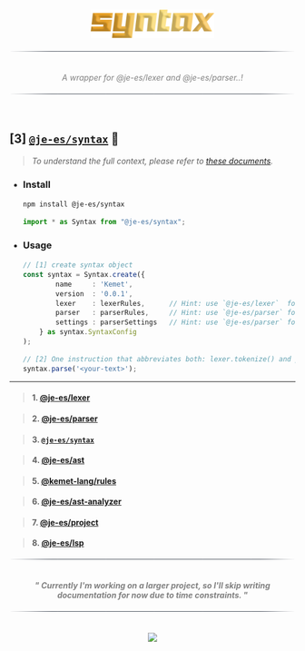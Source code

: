 <!----------------------------------- BEG ----------------------------------->
<br>
<div align="center">
    <p>
        <img src="./assets/img/logo.png" alt="syntax" height="50" />
    </p>
</div>

<div align="center">
    <img src="./assets/img/line.png" alt="line" style="display: block; margin-top:20px;margin-bottom:20px;width:500px;"/>
</div>

<p align="center" style="font-style:italic; color:gray;">
    <br>
    A wrapper for @je-es/lexer and @je-es/parser..!
    <br>
</p>

<div align="center">
    <img src="./assets/img/line.png" alt="line" style="display: block; margin-top:20px;margin-bottom:20px;width:500px;"/>
</div>
<br>

<!--------------------------------------------------------------------------->



<!----------------------------------- HMM ----------------------------------->

## [3] [`@je-es/syntax`](https://github.com/je-es/syntax) 🚀

> _To understand the full context, please refer to [these documents](https://github.com/kemet-lang/.github/blob/main/profile/roadmap/MVP.md)._

- ### Install

    ```bash
    npm install @je-es/syntax
    ```

    ```ts
    import * as Syntax from "@je-es/syntax";
    ```

- ### Usage

    ```ts
    // [1] create syntax object
    const syntax = Syntax.create({
            name     : 'Kemet',
            version  : '0.0.1',
            lexer    : lexerRules,      // Hint: use `@je-es/lexer`  for lexer rules
            parser   : parserRules,     // Hint: use `@je-es/parser` for parser rules
            settings : parserSettings   // Hint: use `@je-es/parser` for parser settings
        } as syntax.SyntaxConfig
    );
    ```

    ```ts
    // [2] One instruction that abbreviates both: lexer.tokenize() and parser.parse() functions.
    syntax.parse('<your-text>');
    ```

---


> #### 1. [@je-es/lexer](https://github.com/je-es/lexer)

> #### 2. [@je-es/parser](https://github.com/je-es/parser)

> #### 3. [`@je-es/syntax`](https://github.com/je-es/syntax)

> #### 4. [@je-es/ast](https://github.com/je-es/ast)

> #### 5. [@kemet-lang/rules](https://github.com/kemet-lang/rules)

> #### 6. [@je-es/ast-analyzer](https://github.com/je-es/ast-analyzer)

> #### 7. [@je-es/project](https://github.com/je-es/project)

> #### 8. [@je-es/lsp](https://github.com/je-es/lsp)

<div align="center">
    <img src="./assets/img/line.png" alt="line" style="display: block; margin-top:20px;margin-bottom:20px;width:500px;"/>
</div>

<p align="center">
    <b>
        <br>
        <i style="color: gray;">"
        Currently I'm working on a larger project, so I'll skip writing documentation for now due to time constraints.
        "</i>
        <br>
    </b>
</p>

<div align="center">
    <img src="./assets/img/line.png" alt="line" style="display: block; margin-top:20px;margin-bottom:20px;width:500px;"/>
</div>

<!--------------------------------------------------------------------------->



<!----------------------------------- END ----------------------------------->

<br>
<div align="center">
    <a href="https://github.com/maysara-elshewehy">
        <img src="https://img.shields.io/badge/Made with ❤️ by-Maysara-blue"/>
    </a>
</div>

<!-------------------------------------------------------------------------->